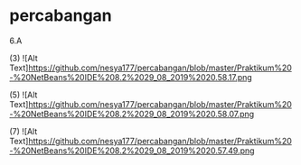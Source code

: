 # percabangan

6.A

(3)
![Alt Text]https://github.com/nesya177/percabangan/blob/master/Praktikum%20-%20NetBeans%20IDE%208.2%2029_08_2019%2020.58.17.png

(5)
![Alt Text]https://github.com/nesya177/percabangan/blob/master/Praktikum%20-%20NetBeans%20IDE%208.2%2029_08_2019%2020.58.07.png

(7)
![Alt Text]https://github.com/nesya177/percabangan/blob/master/Praktikum%20-%20NetBeans%20IDE%208.2%2029_08_2019%2020.57.49.png
